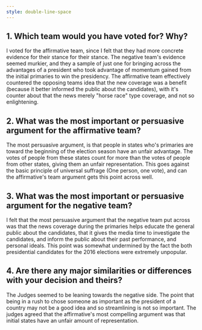 ```yaml
---
style: double-line-space
---
```


## 1. Which team would you have voted for? Why?

I voted for the affirmative team, since I felt that they had more concrete
evidence for their stance for their stance. The negative team's evidence seemed
murkier, and they a sample of just one for bringing across the advantages of a
president who took advantage of momentum gained from the initial primaries to
win the presidency. The affirmative team effectively countered the opposing
teams idea that the new coverage was a benefit (because it better informed the
public about the candidates), with it's counter about that the news merely
"horse race" type coverage, and not so enlightening.

## 2. What was the most important or persuasive argument for the affirmative team?

The most persuasive argument, is that people in states who's primaries are
toward the beginning of the election season have an unfair advantage. The
votes of people from these states count for more than the votes of people
from other states, giving them an unfair representation. This goes against
the basic principle of universal suffrage (One person, one vote), and can
the affirmative's team argument gets this point across well.

## 3. What was the most important or persuasive argument for the negative team?

I felt that the most persuasive argument that the negative team put across
was that the news coverage during the primaries helps educate the general public
about the candidates, that it gives the media time to investigate the
candidates,  and inform the public about their past performance, and personal
ideals. This point was somewhat undermined by the fact the both presidential
candidates for the 2016 elections were extremely unpopular.

## 4. Are there any major similarities or differences with your decision and theirs?

The Judges seemed to be leaning towards the negative side. The point that
being in a rush to chose someone as important as the president of a country
may not be a good idea and so streamlining is not so important. The judges
agreed that the affirmative's most compelling argument was that initial states
have an unfair amount of representation.
